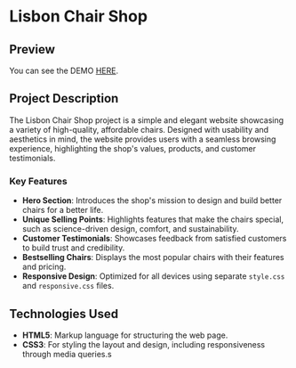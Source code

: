 # Lisbon Chair Shop

## Preview

You can see the DEMO [HERE](https://lisbon-chair-shop-altamash.netlify.app).

## Project Description

The Lisbon Chair Shop project is a simple and elegant website showcasing a variety of high-quality, affordable chairs. Designed with usability and aesthetics in mind, the website provides users with a seamless browsing experience, highlighting the shop's values, products, and customer testimonials.

### Key Features

- **Hero Section**: Introduces the shop's mission to design and build better chairs for a better life.
- **Unique Selling Points**: Highlights features that make the chairs special, such as science-driven design, comfort, and sustainability.
- **Customer Testimonials**: Showcases feedback from satisfied customers to build trust and credibility.
- **Bestselling Chairs**: Displays the most popular chairs with their features and pricing.
- **Responsive Design**: Optimized for all devices using separate `style.css` and `responsive.css` files.

## Technologies Used

- **HTML5**: Markup language for structuring the web page.
- **CSS3**: For styling the layout and design, including responsiveness through media queries.s
